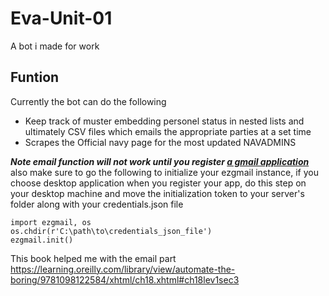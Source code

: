 # Eva-Unit-01
A bot i made for work

## Funtion
Currently the bot can do the following
- Keep track of muster embedding personel status in nested lists and ultimately CSV files which emails the appropriate parties at a set time
- Scrapes the Official navy page for the most updated NAVADMINS

***Note email function will not work until you register [a gmail application](https://developers.google.com/gmail/api/quickstart/python/)*** 
also make sure to go the following to initialize your ezgmail instance, if you choose desktop application when you register your app, do this step on your desktop machine and move the initialization token to your server's folder along with your credentials.json file
```
import ezgmail, os
os.chdir(r'C:\path\to\credentials_json_file')
ezgmail.init()
```
This book helped me with the email part https://learning.oreilly.com/library/view/automate-the-boring/9781098122584/xhtml/ch18.xhtml#ch18lev1sec3
